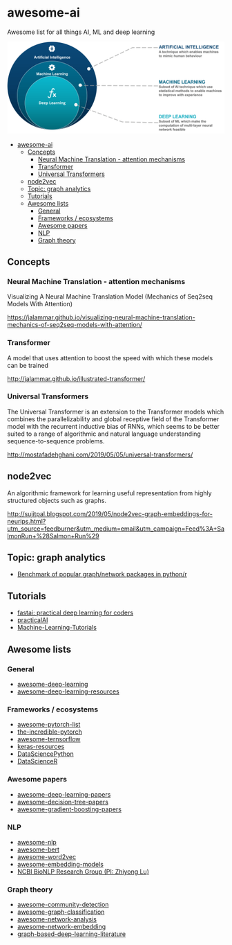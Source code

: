 # awesome-ai

Awesome list for all things AI, ML and deep learning

![](images/AI-vs-ML-vs-Deep-Learning.png)

- [awesome-ai](#awesome-ai)
    - [Concepts](#concepts)
        - [Neural Machine Translation - attention mechanisms](#neural-machine-translation---attention-mechanisms)
        - [Transformer](#transformer)
        - [Universal Transformers](#universal-transformers)
    - [node2vec](#node2vec)
    - [Topic: graph analytics](#topic-graph-analytics)
    - [Tutorials](#tutorials)
    - [Awesome lists](#awesome-lists)
        - [General](#general)
        - [Frameworks / ecosystems](#frameworks--ecosystems)
        - [Awesome papers](#awesome-papers)
        - [NLP](#nlp)
        - [Graph theory](#graph-theory)

## Concepts

### Neural Machine Translation - attention mechanisms

Visualizing A Neural Machine Translation Model (Mechanics of Seq2seq Models With Attention)

https://jalammar.github.io/visualizing-neural-machine-translation-mechanics-of-seq2seq-models-with-attention/

### Transformer

A model that uses attention to boost the speed with which these models can be trained

http://jalammar.github.io/illustrated-transformer/

### Universal Transformers

The Universal Transformer is an extension to the Transformer models which combines the parallelizability and global receptive field of the Transformer model with the recurrent inductive bias of RNNs, which seems to be better suited to a range of algorithmic and natural language understanding sequence-to-sequence problems.

http://mostafadehghani.com/2019/05/05/universal-transformers/

## node2vec

An algorithmic framework for learning useful representation from highly structured objects such as graphs.

http://sujitpal.blogspot.com/2019/05/node2vec-graph-embeddings-for-neurips.html?utm_source=feedburner&utm_medium=email&utm_campaign=Feed%3A+SalmonRun+%28Salmon+Run%29

## Topic: graph analytics

- [Benchmark of popular graph/network packages in python/r](https://www.timlrx.com/2019/05/05/benchmark-of-popular-graph-network-packages/)

## Tutorials

- [fastai: practical deep learning for coders](https://course.fast.ai/)
- [practicalAI](https://github.com/GokuMohandas/practicalAI)
- [Machine-Learning-Tutorials](https://github.com/ujjwalkarn/Machine-Learning-Tutorials)

## Awesome lists

### General

- [awesome-deep-learning](https://github.com/ChristosChristofidis/awesome-deep-learning)
- [awesome-deep-learning-resources](https://github.com/guillaume-chevalier/Awesome-Deep-Learning-Resources)

### Frameworks / ecosystems

- [awesome-pytorch-list](https://github.com/bharathgs/Awesome-pytorch-list)
- [the-incredible-pytorch](https://github.com/ritchieng/the-incredible-pytorch)
- [awesome-ternsorflow](https://github.com/jtoy/awesome-tensorflow)
- [keras-resources](https://github.com/fchollet/keras-resources)
- [DataSciencePython](https://github.com/ujjwalkarn/DataSciencePython)
- [DataScienceR](https://github.com/ujjwalkarn/DataScienceR)

### Awesome papers

- [awesome-deep-learning-papers](https://github.com/terryum/awesome-deep-learning-papers)
- [awesome-decision-tree-papers](https://github.com/benedekrozemberczki/awesome-decision-tree-papers)
- [awesome-gradient-boosting-papers](https://github.com/benedekrozemberczki/awesome-gradient-boosting-papers)

### NLP

- [awesome-nlp](https://github.com/keon/awesome-nlp)
- [awesome-bert](https://github.com/Jiakui/awesome-bert)
- [awesome-word2vec](https://github.com/MaxwellRebo/awesome-2vec)
- [awesome-embedding-models](https://github.com/Hironsan/awesome-embedding-models)
- [NCBI BioNLP Research Group (PI: Zhiyong Lu)](https://github.com/ncbi-nlp)

### Graph theory

- [awesome-community-detection](https://github.com/benedekrozemberczki/awesome-community-detection)
- [awesome-graph-classification](https://github.com/benedekrozemberczki/awesome-graph-classification)
- [awesome-network-analysis](https://github.com/briatte/awesome-network-analysis)
- [awesome-network-embedding](https://github.com/chihming/awesome-network-embedding)
- [graph-based-deep-learning-literature](https://github.com/naganandy/graph-based-deep-learning-literature)
